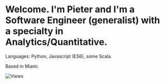 # Welcome. I'm Pieter and I'm a Software Engineer (generalist) with a specialty in Analytics/Quantitative.

Languages: Python, Javascript (ES6), some Scala.

Based in Miami.

![Views](https://dynamic-badges.maxalpha.repl.co/views?id=Username.RepositoryName&style=for-the-badge&color=black)
